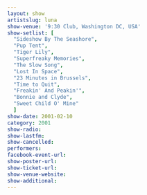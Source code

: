 ```yaml
---
layout: show
artistslug: luna
show-venue: '9:30 Club, Washington DC, USA'
show-setlist: [
  "Sideshow By The Seashore",
  "Pup Tent",
  "Tiger Lily",
  "Superfreaky Memories",
  "The Slow Song",
  "Lost In Space",
  "23 Minutes in Brussels",
  "Time to Quit",
  "Freakin' And Peakin'",
  "Bonnie and Clyde",
  "Sweet Child O' Mine"
  ]
show-date: 2001-02-10
category: 2001
show-radio: 
show-lastfm: 
show-cancelled: 
performers: 
facebook-event-url: 
show-poster-url: 
show-ticket-url: 
show-venue-website: 
show-additional: 
---
```


